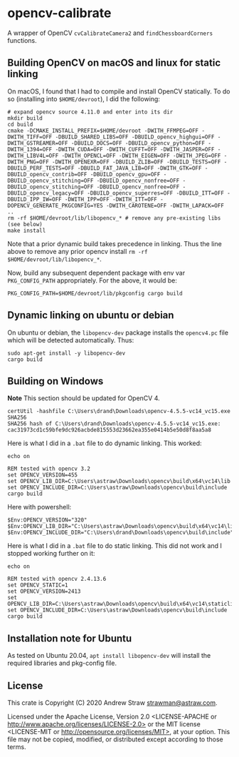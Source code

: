 # opencv-calibrate

A wrapper of OpenCV `cvCalibrateCamera2` and `findChessboardCorners` functions.

## Building OpenCV on macOS and linux for static linking

On macOS, I found that I had to compile and install OpenCV statically. To do so
(installing into `$HOME/devroot`), I did the following:

    # expand opencv source 4.11.0 and enter into its dir
    mkdir build
    cd build
    cmake -DCMAKE_INSTALL_PREFIX=$HOME/devroot -DWITH_FFMPEG=OFF -DWITH_TIFF=OFF -DBUILD_SHARED_LIBS=OFF -DBUILD_opencv_highgui=OFF -DWITH_GSTREAMER=OFF -DBUILD_DOCS=OFF -DBUILD_opencv_python=OFF -DWITH_1394=OFF -DWITH_CUDA=OFF -DWITH_CUFFT=OFF -DWITH_JASPER=OFF -DWITH_LIBV4L=OFF -DWITH_OPENCL=OFF -DWITH_EIGEN=OFF -DWITH_JPEG=OFF -DWITH_PNG=OFF -DWITH_OPENEXR=OFF -DBUILD_ZLIB=OFF -DBUILD_TESTS=OFF -DBUILD_PERF_TESTS=OFF -DBUILD_FAT_JAVA_LIB=OFF -DWITH_GTK=OFF -DBUILD_opencv_contrib=OFF -DBUILD_opencv_gpu=OFF -DBUILD_opencv_stitching=OFF -DBUILD_opencv_nonfree=OFF -DBUILD_opencv_stitching=OFF -DBUILD_opencv_nonfree=OFF -DBUILD_opencv_legacy=OFF -DBUILD_opencv_superres=OFF -DBUILD_ITT=OFF -DBUILD_IPP_IW=OFF -DWITH_IPP=OFF -DWITH_ITT=OFF -DOPENCV_GENERATE_PKGCONFIG=YES -DWITH_CAROTENE=OFF -DWITH_LAPACK=OFF ..
    rm -rf $HOME/devroot/lib/libopencv_* # remove any pre-existing libs (see below)
    make install

Note that a prior dynamic build takes precedence in linking. Thus the line above
to remove any prior opencv install `rm -rf $HOME/devroot/lib/libopencv_*`.

Now, build any subsequent dependent package with env var `PKG_CONFIG_PATH`
appropriately. For the above, it would be:

    PKG_CONFIG_PATH=$HOME/devroot/lib/pkgconfig cargo build

## Dynamic linking on ubuntu or debian

On ubuntu or debian, the `libopencv-dev` package installs the `opencv4.pc` file
which will be detected automatically. Thus:

    sudo apt-get install -y libopencv-dev
    cargo build

## Building on Windows

**Note** This section should be updated for OpenCV 4.

```
certUtil -hashfile C:\Users\drand\Downloads\opencv-4.5.5-vc14_vc15.exe SHA256
SHA256 hash of C:\Users\drand\Downloads\opencv-4.5.5-vc14_vc15.exe:
cac31973cd1c59bfe9dc926acbde815553d23662ea355e0414b5e50d8f8aa5a8
```

Here is what I did in a `.bat` file to do dynamic linking. This worked:

    echo on

    REM tested with opencv 3.2
    set OPENCV_VERSION=455
    set OPENCV_LIB_DIR=C:\Users\astraw\Downloads\opencv\build\x64\vc14\lib
    set OPENCV_INCLUDE_DIR=C:\Users\astraw\Downloads\opencv\build\include
    cargo build

Here with powershell:

```
$Env:OPENCV_VERSION="320"
$Env:OPENCV_LIB_DIR="C:\Users\astraw\Downloads\opencv\build\x64\vc14\lib"
$Env:OPENCV_INCLUDE_DIR="C:\Users\drand\Downloads\opencv\build\include"
```

Here is what I did in a `.bat` file to do static linking. This did not work and I stopped
working further on it:

    echo on

    REM tested with opencv 2.4.13.6
    set OPENCV_STATIC=1
    set OPENCV_VERSION=2413
    set OPENCV_LIB_DIR=C:\Users\astraw\Downloads\opencv\build\x64\vc14\staticlib
    set OPENCV_INCLUDE_DIR=C:\Users\astraw\Downloads\opencv\build\include
    cargo build

## Installation note for Ubuntu

As tested on Ubuntu 20.04, `apt install libopencv-dev` will install the required
libraries and pkg-config file.

## License

This crate is Copyright (C) 2020 Andrew Straw <strawman@astraw.com>.

Licensed under the Apache License, Version 2.0 <LICENSE-APACHE or
http://www.apache.org/licenses/LICENSE-2.0> or the MIT license <LICENSE-MIT or
http://opensource.org/licenses/MIT>, at your option. This file may not be
copied, modified, or distributed except according to those terms.
